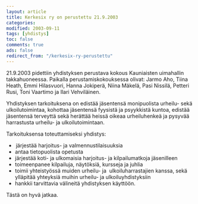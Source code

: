 ```yaml
--- 
layout: article 
title: Kerkesix ry on perustettu 21.9.2003 
categories: 
modified: 2003-09-11 
tags: [yhdistys]
toc: false 
comments: true 
ads: false 
redirect_from: "/kerkesix-ry-perustettu" 
--- 
```


21.9.2003 pidettiin yhdistyksen perustava kokous Kauniaisten uimahallin
takkahuoneessa. Paikalla perustamiskokouksessa olivat: Jarmo Aho, Tiina
Heath, Emmi Hilasvuori, Hanna Jokiperä, Niina Mäkelä, Pasi Nissilä,
Petteri Rusi, Toni Vaartimo ja Ilari Vehviläinen.

Yhdistyksen tarkoituksena on edistää jäsentensä monipuolista urheilu-
sekä ulkoilutoimintaa, kohottaa jäsentensä fyysistä ja psyykkistä
kuntoa, edistää jäsentensä terveyttä sekä herättää heissä oikeaa
urheiluhenkeä ja pysyvää harrastusta urheilu- ja ulkoilutoimintaan.

Tarkoituksensa toteuttamiseksi yhdistys:

-   <span
    style="mso-bidi-font-size: 9.0pt; font-family: Symbol; mso-fareast-font-family: Symbol; mso-bidi-font-family: Symbol;"><span><span
    style="font: 7.0pt 'Times New Roman';"> </span></span></span><span>järjestää
    harjoitus- ja valmennustilaisuuksia</span>
-   <span>antaa tietopuolista opetusta</span>
-   <span>järjestää koti- ja ulkomaisia harjoitus- ja kilpailumatkoja
    jäsenilleen</span>
-   <span>toimeenpanee kilpailuja, näytöksiä, kursseja ja juhlia</span>
-   <span>toimii yhteistyössä muiden urheilu- ja<span> 
    </span>ulkoiluharrastajien kanssa, sekä ylläpitää yhteyksiä muihin
    urheilu- ja ulkoiluyhdistyksiin</span>
-   <span>hankkii tarvittavia välineitä yhdistyksen käyttöön.</span>

Tästä on hyvä jatkaa.

